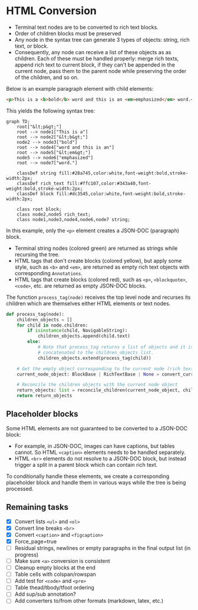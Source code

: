 # HTML Conversion

- Terminal text nodes are to be converted to rich text blocks.
- Order of children blocks must be preserved
- Any node in the syntax tree can generate 3 types of objects: string, rich text, or block.
- Consequently, any node can receive a list of these objects as as children. Each of these must be handled properly: merge rich texts, append rich text to current block, if they can't be appended in the current node, pass them to the parent node while preserving the order of the children, and so on.

Below is an example paragraph element with child elements:

```html
<p>This is a <b>bold</b> word and this is an <em>emphasized</em> word.</p>
```

This yields the following syntax tree:

```mermaid
graph TD;
    root["&lt;p&gt;"]
    root --> node1["This is a"]
    root --> node2["&lt;b&gt;"]
    node2 --> node3["bold"]
    root --> node4["word and this is an"]
    root --> node5["&lt;em&gt;"]
    node5 --> node6["emphasized"]
    root --> node7["word."]

    classDef string fill:#28a745,color:white,font-weight:bold,stroke-width:2px;
    classDef rich_text fill:#ffc107,color:#343a40,font-weight:bold,stroke-width:2px;
    classDef block fill:#dc3545,color:white,font-weight:bold,stroke-width:2px;

    class root block;
    class node2,node5 rich_text;
    class node1,node3,node4,node6,node7 string;
```

In this example, only the `<p>` element creates a JSON-DOC (paragraph) block.

- Terminal string nodes (colored green) are returned as strings while recursing the tree.
- HTML tags that don't create blocks (colored yellow), but apply some style, such as `<b>` and `<em>`, are returned as empty rich text objects with corresponding `Annotations`.
- HTML tags that create blocks (colored red), such as `<p>`, `<blockquote>`, `<code>`, etc. are returned as empty JSON-DOC blocks.

The function `process_tag(node)` receives the top level node and recurses its children which are themselves either HTML elements or text nodes.

```python
def process_tag(node):
    children_objects = []
    for child in node.children:
        if isinstance(child, NavigableString):
            children_objects.append(child.text)
        else:
            # Note that process_tag returns a list of objects and it is
            # concatenated to the children_objects list.
            children_objects.extend(process_tag(child))

    # Get the empty object corresponding to the current node (rich text, block or None)
    current_node_object: BlockBase | RichTextBase | None = convert_current_node(node)

    # Reconcile the children objects with the current node object
    return_objects: list = reconcile_children(current_node_object, children_objects)
    return return_objects
```

## Placeholder blocks

Some HTML elements are not guaranteed to be converted to a JSON-DOC block:

- For example, in JSON-DOC, images can have captions, but tables cannot. So HTML `<caption>` elements needs to be handled separately.
- HTML `<br>` elements do not resolve to a JSON-DOC block, but instead trigger a split in a parent block which can contain rich text.

To conditionally handle these elements, we create a corresponding placeholder block and handle them in various ways while the tree is being processed.

## Remaining tasks

- [x] Convert lists `<ul>` and `<ol>`
- [x] Convert line breaks `<br>`
- [x] Convert `<caption>` and `<figcaption>`
- [x] Force_page=true
- [ ] Residual strings, newlines or empty paragraphs in the final output list (in progress)
- [ ] Make sure `<a>` conversion is consistent
- [ ] Cleanup empty blocks at the end
- [ ] Table cells with colspan/rowspan
- [ ] Add test for `<code>` and `<pre>`
- [ ] Table thead/tbody/tfoot ordering
- [ ] Add sup/sub annotation?
- [ ] Add converters to/from other formats (markdown, latex, etc.)